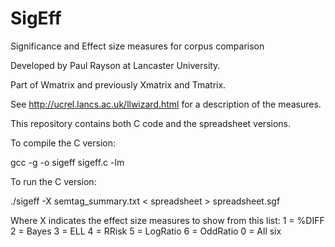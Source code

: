 # SigEff
Significance and Effect size measures for corpus comparison

Developed by Paul Rayson at Lancaster University.

Part of Wmatrix and previously Xmatrix and Tmatrix.

See http://ucrel.lancs.ac.uk/llwizard.html for a description of the measures.

This repository contains both C code and the spreadsheet versions.

To compile the C version:

gcc -g -o sigeff sigeff.c -lm

To run the C version:

./sigeff -X semtag_summary.txt < spreadsheet > spreadsheet.sgf

Where X indicates the effect size measures to show from this list:
1 = %DIFF
2 = Bayes
3 = ELL
4 = RRisk
5 = LogRatio
6 = OddRatio
0 = All six

